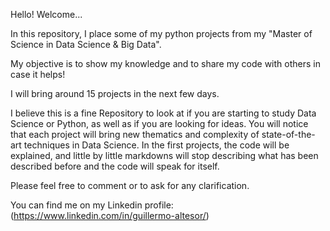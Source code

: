 Hello! Welcome...

In this repository, I place some of my python projects from my "Master of Science in Data Science & Big Data". 

My objective is to show my knowledge and to share my code with others in case it helps!

I will bring around 15 projects in the next few days.

I believe this is a fine Repository to look at if you are starting to study Data Science or Python, as well as if you are looking for ideas. You will notice that each project will bring new thematics and complexity of state-of-the-art techniques in Data Science. In the first projects, the code will be explained, and little by little markdowns will stop describing what has been described before and the code will speak for itself.

Please feel free to comment or to ask for any clarification. 

You can find me on my Linkedin profile: (https://www.linkedin.com/in/guillermo-altesor/)
